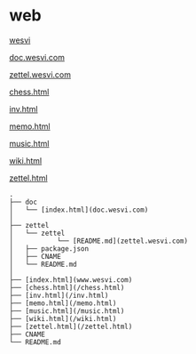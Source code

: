 # web

[wesvi](https://www.wesvi.com)

[doc.wesvi.com](https://doc.wesvi.com)

[zettel.wesvi.com](https://zettel.wesvi.com)

[chess.html](https://www.wesvi.com/chess.html)

[inv.html](https://www.wesvi.com/inv.html)

[memo.html](https://www.wesvi.com/memo.html)

[music.html](https://www.wesvi.com/music.html)

[wiki.html](https://www.wesvi.com/wiki.html)

[zettel.html](https://www.wesvi.com/zettel.html)

```
.
├── doc
│   └── [index.html](doc.wesvi.com)
│
├── zettel
│   └── zettel
│           └── [README.md](zettel.wesvi.com)
│   ├── package.json
│   ├── CNAME
│   └── README.md
│
├── [index.html](www.wesvi.com) 
├── [chess.html](/chess.html)
├── [inv.html](/inv.html)
├── [memo.html](/memo.html)
├── [music.html](/music.html)
├── [wiki.html](/wiki.html)
├── [zettel.html](/zettel.html)
├── CNAME
└── README.md
```